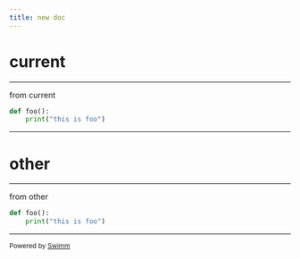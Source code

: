 ```yaml
---
title: new doc
---
```

# current

<SwmSnippet path="/same_name.py" line="1">

---

from current&nbsp;

```python
def foo():
	print("this is foo")
```

---

</SwmSnippet>

# other

<SwmSnippet path="/same_name.py" line="1" repo-id="Z2l0aHViJTNBJTNBZGVtbzEtbWQxJTNBJTNBZXJhbi1zd2ltbQ==">

---

from other

```python
def foo():
	print("this is foo")
```

---

</SwmSnippet>

<SwmMeta version="3.0.0" repo-id="Z2l0aHViJTNBJTNBdDElM0ElM0FlcmFuLXN3aW1t" repo-name="t1"><sup>Powered by [Swimm](https://swimm-web-app.web.app/)</sup></SwmMeta>
